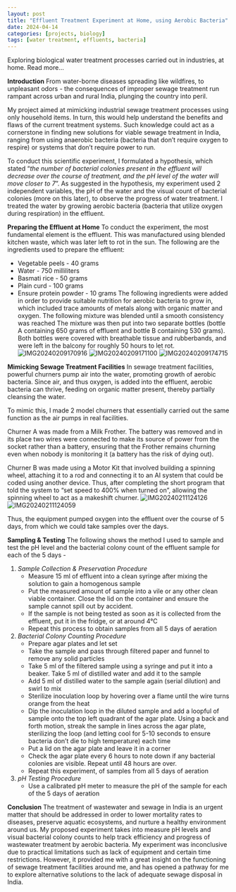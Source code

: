```yaml
---
layout: post
title: "Effluent Treatment Experiment at Home, using Aerobic Bacteria"
date: 2024-04-14
categories: [projects, biology]
tags: [water treatment, effluents, bacteria]
---
```


Exploring biological water treatment processes carried out in industries, at home. Read more...

**Introduction**
From water-borne diseases spreading like wildfires, to unpleasant odors - the consequences of improper sewage treatment run rampant across urban and rural India, plunging the country into peril. 

My project aimed at mimicking industrial sewage treatment processes using only household items. In turn, this would help understand the benefits and flaws of the current treatment systems. Such knowledge could act as a cornerstone in finding new solutions for viable sewage treatment in India, ranging from using anaerobic bacteria (bacteria that don’t require oxygen to respire) or systems that don’t require power to run.

To conduct this scientific experiment, I formulated a hypothesis, which stated “_the number of bacterial colonies present in the effluent will decrease over the course of treatment, and the pH level of the water will move closer to 7_”. As suggested in the hypothesis, my experiment used 2 independent variables, the pH of the water and the visual count of bacterial colonies (more on this later), to observe the progress of water treatment. I treated the water by growing aerobic bacteria (bacteria that utilize oxygen during respiration) in the effluent.

**Preparing the Effluent at Home**
To conduct the experiment, the most fundamental element is the effluent. This was manufactured using blended kitchen waste, which was later left to rot in the sun. The following are the ingredients used to prepare the effluent:
- Vegetable peels - 40 grams
- Water - 750 milliliters
- Basmati rice - 50 grams
- Plain curd - 100 grams
- Ensure protein powder - 10 grams
The following ingredients were added in order to provide suitable nutrition for aerobic bacteria to grow in, which included trace amounts of metals along with organic matter and oxygen.
The following mixture was blended until a smooth consistency was reached
The mixture was then put into two separate bottles (bottle A containing 650 grams of effluent and bottle B containing 530 grams). Both bottles were covered with breathable tissue and rubberbands, and were left in the balcony for roughly 50 hours to let rot.
![IMG20240209170916](https://github.com/pranoy-mathur/pranoy-mathur.github.io/assets/86551685/c3f34bfd-0cd9-4bac-a159-a537604c1134)
![IMG20240209171100](https://github.com/pranoy-mathur/pranoy-mathur.github.io/assets/86551685/cfab5792-f66f-4b6f-8741-34c0691e5aad)
![IMG20240209174715](https://github.com/pranoy-mathur/pranoy-mathur.github.io/assets/86551685/23f1cc3d-9094-4f4d-8ec8-b67296ca335e)

**Mimicking Sewage Treatment Facilities**
In sewage treatment facilities, powerful churners pump air into the water, promoting growth of aerobic bacteria. Since air, and thus oxygen, is added into the effluent, aerobic bacteria can thrive, feeding on organic matter present, thereby partially cleansing the water.

To mimic this, I made 2 model churners that essentially carried out the same function as the air pumps in real facilities.

Churner A was made from a Milk Frother. The battery was removed and in its place two wires were connected to make its source of power from the socket rather than a battery, ensuring that the Frother remains churning even when nobody is monitoring it (a battery has the risk of dying out).

Churner B was made using a Motor Kit that involved building a spinning wheel, attaching it to a rod and connecting it to an AI system that could be coded using another device. Thus, after completing the short program that told the system to “set speed to 400% when turned on”, allowing the spinning wheel to act as a makeshift churner.
![IMG20240211124126](https://github.com/pranoy-mathur/pranoy-mathur.github.io/assets/86551685/127a42c0-9530-4a0a-a030-491e299a4976)
![IMG20240211124059](https://github.com/pranoy-mathur/pranoy-mathur.github.io/assets/86551685/9254ea78-3042-4967-b610-2e873dc2f95b)

Thus, the equipment pumped oxygen into the effluent over the course of 5 days, from which we could take samples over the days.

**Sampling & Testing**
The following shows the method I used to sample and test the pH level and the bacterial colony count of the effluent sample for each of the 5 days - 
1. _Sample Collection & Preservation Procedure_
   - Measure 15 ml of effluent into a clean syringe after mixing the solution to gain a homogenous sample
   - Put the measured amount of sample into a vile or any other clean viable container. Close the lid on the container and ensure the sample cannot spill out by accident.
   - If the sample is not being tested as soon as it is collected from the effluent, put it in the fridge, or at around 4°C
   - Repeat this process to obtain samples from all 5 days of aeration
2. _Bacterial Colony Counting Procedure_
   - Prepare agar plates and let set
   - Take the sample and pass through filtered paper and funnel to remove any solid particles
   - Take 5 ml of  the filtered sample using a syringe and put it into a beaker. Take 5 ml of distilled water and add it to the sample
   - Add 5 ml of distilled water to the sample again (serial dilution) and swirl to mix
   - Sterilize inoculation loop by hovering over a flame until the wire turns orange from the heat
   - Dip the inoculation loop in the diluted sample and add a loopful of sample onto the top left quadrant of the agar plate. Using a back and forth motion, streak the sample in lines across the agar plate, sterilizing the loop (and letting cool for 5-10 seconds to ensure bacteria don’t die to high temperature) each time
   - Put a lid on the agar plate and leave it in a corner
   - Check the agar plate every 6 hours to note down if any bacterial colonies are visible. Repeat until 48 hours are over.
   - Repeat this experiment, of samples from all 5 days of aeration
3. _pH Testing Procedure_
   - Use a calibrated pH meter to measure the pH of the sample for each of the 5 days of aeration

**Conclusion**
The treatment of wastewater and sewage in India is an urgent matter that should be addressed in order to lower mortality rates to diseases, preserve aquatic ecosystems, and nurture a healthy environment around us. My proposed experiment takes into measure pH levels and visual bacterial colony counts to help track efficiency and progress of wastewater treatment by aerobic bacteria. 
My experiment was inconclusive due to practical limitations such as lack of equipment and certain time restrictions. However, it provided me with a great insight on the functioning of sewage treatment facilities around me, and has opened a pathway for me to explore alternative solutions to the lack of adequate sewage disposal in India.
